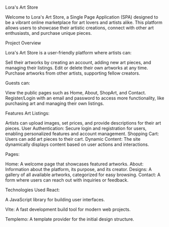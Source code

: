 Lora's Art Store

Welcome to Lora's Art Store, a Single Page Application (SPA) designed to be a vibrant online marketplace for art lovers and artists alike. This platform allows users to showcase their artistic creations, connect with other art enthusiasts, and purchase unique pieces.

Project Overview

Lora's Art Store is a user-friendly platform where artists can:

Sell their artworks by creating an account, adding new art pieces, and managing their listings.
Edit or delete their own artworks at any time.
Purchase artworks from other artists, supporting fellow creators.


Guests can:

View the public pages such as Home, About, ShopArt, and Contact.
Register/Login with an email and password to access more functionality, like purchasing art and managing their own listings.

Features Art Listings:

Artists can upload images, set prices, and provide descriptions for their art pieces.
User Authentication: Secure login and registration for users, enabling personalized features and account management.
Shopping Cart: Users can add art pieces to their cart.
Dynamic Content: The site dynamically displays content based on user actions and interactions.


Pages:


Home: A welcome page that showcases featured artworks.
About: Information about the platform, its purpose, and its creator.
Designs: A gallery of all available artworks, categorized for easy browsing.
Contact: A form where users can reach out with inquiries or feedback.


Technologies Used React:

A JavaScript library for building user interfaces.

Vite: A fast development build tool for modern web projects.

Templemo: A template provider for the initial design structure.
